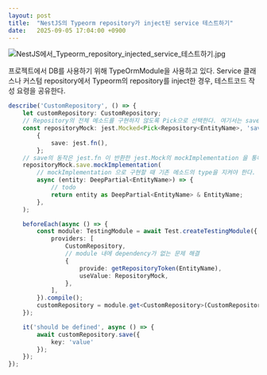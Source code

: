 ```yaml
---
layout: post
title:  "NestJS의 Typeorm repository가 inject된 service 테스트하기"
date:   2025-09-05 17:04:00 +0900
---
```


![NestJS에서_Typeorm_repository_injected_service_테스트하기.jpg](../attachments/images/2025-09-05/NestJS%E1%84%8B%E1%85%A6%E1%84%89%E1%85%A5_Typeorm_repository_injected_service_%E1%84%90%E1%85%A6%E1%84%89%E1%85%B3%E1%84%90%E1%85%B3%E1%84%92%E1%85%A1%E1%84%80%E1%85%B5.jpg)

프로젝트에서 DB를 사용하기 위해 TypeOrmModule을 사용하고 있다.
Service 클래스나 커스텀 repository에서 Typeorm의 repository를 inject한 경우, 테스트코드 작성 요령을 공유한다.

```typescript
describe('CustomRepository', () => {
    let customRepository: CustomRepository;
    // Repository의 전체 메소드를 구현하지 않도록 Pick으로 선택한다. 여기서는 save만를 구현한다.
    const repositoryMock: jest.Mocked<Pick<Repository<EntityName>, 'save'>> =
        {
            save: jest.fn(),
        };
    // save의 동작은 jest.fn 이 반환한 jest.Mock의 mockImplementation 을 통해 구현할 수 있다.
    repositoryMock.save.mockImplementation(
        // mockImplementation 으로 구현할 때 기존 메소드의 type을 지켜야 한다. 여기서는 cast 하였다.
        async (entity: DeepPartial<EntityName>) => {
            // todo
            return entity as DeepPartial<EntityName> & EntityName;
        },
    );

    beforeEach(async () => {
        const module: TestingModule = await Test.createTestingModule({
            providers: [
                CustomRepository,
                // module 내에 dependency가 없는 문제 해결
                {
                    provide: getRepositoryToken(EntityName),
                    useValue: RepositoryMock,
                },
            ],
        }).compile();
        customRepository = module.get<CustomRepository>(CustomRepository);
    });

    it('should be defined', async () => {
        await customRepository.save({
            key: 'value'
        });
    });
});
```

